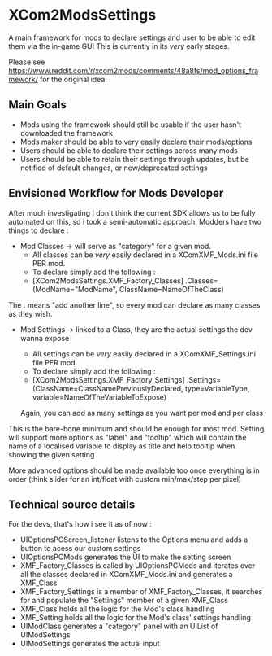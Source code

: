 # XCom2ModsSettings
A main framework for mods to declare settings and user to be able to edit them via the in-game GUI
This is currently in its *very* early stages.

Please see https://www.reddit.com/r/xcom2mods/comments/48a8fs/mod_options_framework/ for the original idea.

## Main Goals
- Mods using the framework should still be usable if the user hasn't downloaded the framework
- Mods maker should be able to very easily declare their mods/options
- Users should be able to declare their settings across many mods
- Users should be able to retain their settings through updates, but be notified of default changes, or new/deprecated settings

## Envisioned Workflow for Mods Developer
After much investigating I don't think the current SDK allows us to be fully automated on this, so  i took a semi-automatic approach.
Modders have two things to declare :
- Mod Classes -> will serve as "category" for a given mod.
  - All classes can be *very* easily declared in a XComXMF_Mods.ini file PER mod.
  - To declare simply add the following :
  - [XCom2ModsSettings.XMF_Factory_Classes]
  .Classes=(ModName="ModName", ClassName=NameOfTheClass)
  
The . means "add another line", so every mod can declare as many classes as they wish.
- Mod Settings -> linked to a Class, they are the actual settings the dev wanna expose
  - All settings can be *very* easily declared in a XComXMF_Settings.ini file PER mod.
  - To declare simply add the following :
  - [XCom2ModsSettings.XMF_Factory_Settings]
  .Settings=(ClassName=ClassNamePreviouslyDeclared, type=VariableType, variable=NameOfTheVariableToExpose)
  
  Again, you can add as many settings as you want per mod and per class
  
This is the bare-bone minimum and should be enough for most mod. Setting will support more options as "label" and "tooltip" which will contain the name of a localised variable to display as title and help tooltip when showing the given setting

More advanced options should be made available too once everything is in order (think slider for an int/float with custom min/max/step per pixel)

## Technical source details
For the devs, that's how i see it as of now :
  - UIOptionsPCScreen_listener listens to the Options menu and adds a button to acess our custom settings
  - UIOptionsPCMods generates the UI to make the setting screen
  - XMF_Factory_Classes is called by UIOptionsPCMods and iterates over all the classes declared in XComXMF_Mods.ini and generates a XMF_Class
  - XMF_Factory_Settings is a member of XMF_Factory_Classes, it searches for and populate the "Settings" member of a given XMF_Class
  - XMF_Class holds all the logic for the Mod's class handling
  - XMF_Setting holds all the logic for the Mod's class' settings handling
  - UIModClass generates a "category" panel with an UIList of UIModSettings
  - UIModSettings generates the actual input
